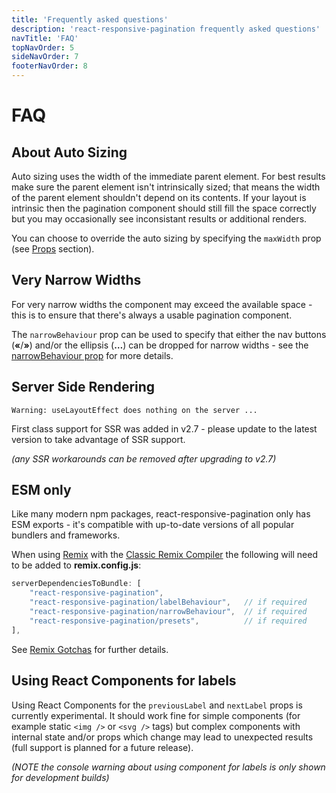 ```yaml
---
title: 'Frequently asked questions'
description: 'react-responsive-pagination frequently asked questions'
navTitle: 'FAQ'
topNavOrder: 5
sideNavOrder: 7
footerNavOrder: 8
---
```


# FAQ

## About Auto Sizing

Auto sizing uses the width of the immediate parent element. For best results make sure the parent element isn't intrinsically sized; that means the width of the parent element shouldn't depend on its contents. If your layout is intrinsic then the pagination component should still fill the space correctly but you may occasionally see inconsistant results or additional renders.

You can choose to override the auto sizing by specifying the `maxWidth` prop (see [Props](/props) section).

## Very Narrow Widths

For very narrow widths the component may exceed the available space - this is to ensure that there's always a usable pagination component.

The `narrowBehaviour` prop can be used to specify that either the nav buttons (**«**/**»**) and/or the ellipsis (**…**) can be dropped for narrow widths - see the [narrowBehaviour prop](/props#misc-props) for more details.

## Server Side Rendering

`Warning: useLayoutEffect does nothing on the server ...`

First class support for SSR was added in v2.7 - please update to the latest version to take advantage of SSR support.

_(any SSR workarounds can be removed after upgrading to v2.7)_

## ESM only

Like many modern npm packages, react-responsive-pagination only has ESM exports - it's compatible with up-to-date versions of all popular bundlers and frameworks.

When using [Remix](https://remix.run) with the [Classic Remix Compiler](https://remix.run/docs/en/main/guides/vite#classic-remix-compiler-vs-remix-vite) the following will need to be added to **remix.config.js**:

```js
serverDependenciesToBundle: [
    "react-responsive-pagination",
    "react-responsive-pagination/labelBehaviour",   // if required
    "react-responsive-pagination/narrowBehaviour",  // if required
    "react-responsive-pagination/presets",          // if required
],
```

See [Remix Gotchas](https://remix.run/docs/en/main/guides/gotchas#importing-esm-packages) for further details.

## Using React Components for labels

Using React Components for the `previousLabel` and `nextLabel` props is currently experimental. It should work fine for simple components (for example static `<img />` or `<svg />` tags) but complex components with internal state and/or props which change may lead to unexpected results (full support is planned for a future release).

_(NOTE the console warning about using component for labels is only shown for development builds)_
